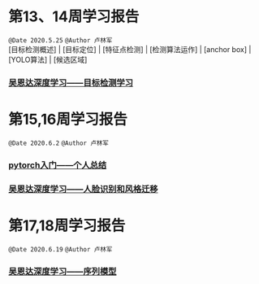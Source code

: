# 第13、14周学习报告  
`@Date 2020.5.25`
`@Author 卢林军`   
[目标检测概述] | [目标定位] | [特征点检测] | [检测算法运作] | [anchor box] | [YOLO算法] | [候选区域]

### [吴恩达深度学习——目标检测学习](https://blog.csdn.net/kiminoamae/article/details/106439266)

# 第15,16周学习报告
`@Date 2020.6.2`
`@Author 卢林军`

### [pytorch入门——个人总结](https://blog.csdn.net/kiminoamae/article/details/106497532)

### [吴恩达深度学习——人脸识别和风格迁移](https://blog.csdn.net/kiminoamae/article/details/106587033)

# 第17,18周学习报告
`@Date 2020.6.19`
`@Author 卢林军`
### [吴恩达深度学习——序列模型](https://blog.csdn.net/kiminoamae/article/details/106848717)